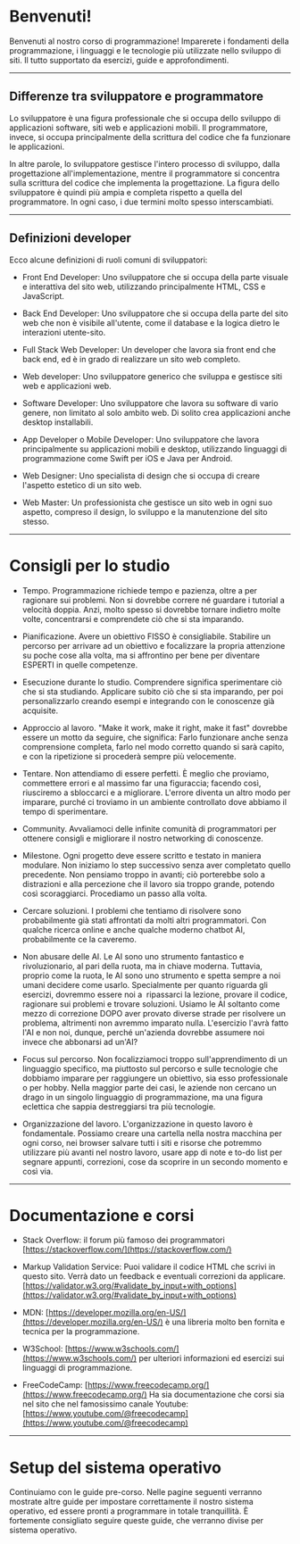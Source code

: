 # Benvenuti!

Benvenuti al nostro corso di programmazione! Imparerete i fondamenti della programmazione, i linguaggi e le tecnologie più utilizzate nello sviluppo di siti. Il tutto supportato da esercizi, guide e approfondimenti.

---

## Differenze tra sviluppatore e programmatore

Lo sviluppatore è una figura professionale che si occupa dello sviluppo di applicazioni software, siti web e applicazioni mobili. Il programmatore, invece, si occupa principalmente della scrittura del codice che fa funzionare le applicazioni.

In altre parole, lo sviluppatore gestisce l'intero processo di sviluppo, dalla progettazione all'implementazione, mentre il programmatore si concentra sulla scrittura del codice che implementa la progettazione. La figura dello sviluppatore è quindi più ampia e completa rispetto a quella del programmatore. In ogni caso, i due termini molto spesso interscambiati.

---

## Definizioni developer

Ecco alcune definizioni di ruoli comuni di sviluppatori:

- Front End Developer: Uno sviluppatore che si occupa della parte visuale e interattiva del sito web, utilizzando principalmente HTML, CSS e JavaScript.

- Back End Developer: Uno sviluppatore che si occupa della parte del sito web che non è visibile all'utente, come il database e la logica dietro le interazioni utente-sito.

- Full Stack Web Developer: Un developer che lavora sia front end che back end, ed è in grado di realizzare un sito web completo.

- Web developer: Uno sviluppatore generico che sviluppa e gestisce siti web e applicazioni web.

- Software Developer: Uno sviluppatore che lavora su software di vario genere, non limitato al solo ambito web. Di solito crea applicazioni anche desktop installabili.

- App Developer o Mobile Developer: Uno sviluppatore che lavora principalmente su applicazioni mobili e desktop, utilizzando linguaggi di programmazione come Swift per iOS e Java per Android.

- Web Designer: Uno specialista di design che si occupa di creare l'aspetto estetico di un sito web.

- Web Master: Un professionista che gestisce un sito web in ogni suo aspetto, compreso il design, lo sviluppo e la manutenzione del sito stesso.

---

# Consigli per lo studio

- Tempo. Programmazione richiede tempo e pazienza, oltre a per ragionare sui problemi. Non si dovrebbe correre né guardare i tutorial a velocità doppia. Anzi, molto spesso si dovrebbe tornare indietro molte volte, concentrarsi e comprendete ciò che si sta imparando.

- Pianificazione. Avere un obiettivo FISSO è consigliabile. Stabilire un percorso per arrivare ad un obiettivo e focalizzare la propria attenzione su poche cose alla volta, ma si affrontino per bene per diventare ESPERTI in quelle competenze.

- Esecuzione durante lo studio. Comprendere significa sperimentare ciò che si sta studiando. Applicare subito ciò che si sta imparando, per poi personalizzarlo creando esempi e integrando con le conoscenze già acquisite.

- Approccio al lavoro. "Make it work, make it right, make it fast" dovrebbe essere un motto da seguire, che significa: Farlo funzionare anche senza comprensione completa, farlo nel modo corretto quando si sarà capito, e con la ripetizione si procederà sempre più velocemente.

- Tentare. Non attendiamo di essere perfetti. È meglio che proviamo, commettere errori e al massimo far una figuraccia; facendo così, riusciremo a sbloccarci e a migliorare. L'errore diventa un altro modo per imparare, purché ci troviamo in un ambiente controllato dove abbiamo il tempo di sperimentare.

- Community. Avvaliamoci delle infinite comunità di programmatori per ottenere consigli e migliorare il nostro networking di conoscenze.

- Milestone. Ogni progetto deve essere scritto e testato in maniera modulare. Non iniziamo lo step successivo senza aver completato quello precedente. Non pensiamo troppo in avanti; ciò porterebbe solo a distrazioni e alla percezione che il lavoro sia troppo grande, potendo così scoraggiarci. Procediamo un passo alla volta.

- Cercare soluzioni. I problemi che tentiamo di risolvere sono probabilmente già stati affrontati da molti altri programmatori. Con qualche ricerca online e anche qualche moderno chatbot AI, probabilmente ce la caveremo.

- Non abusare delle AI. Le AI sono uno strumento fantastico e rivoluzionario, al pari della ruota, ma in chiave moderna. Tuttavia, proprio come la ruota, le AI sono uno strumento e spetta sempre a noi umani decidere come usarlo. Specialmente per quanto riguarda gli esercizi, dovremmo essere noi a  ripassarci la lezione, provare il codice, ragionare sui problemi e trovare soluzioni. Usiamo le AI soltanto come mezzo di correzione DOPO aver provato diverse strade per risolvere un problema, altrimenti non avremmo imparato nulla. L'esercizio l'avrà fatto l'AI e non noi, dunque, perché un'azienda dovrebbe assumere noi invece che abbonarsi ad un'AI?

- Focus sul percorso. Non focalizziamoci troppo sull'apprendimento di un linguaggio specifico, ma piuttosto sul percorso e sulle tecnologie che dobbiamo imparare per raggiungere un obiettivo, sia esso professionale o per hobby. Nella maggior parte dei casi, le aziende non cercano un drago in un singolo linguaggio di programmazione, ma una figura eclettica che sappia destreggiarsi tra più tecnologie.

- Organizzazione del lavoro. L'organizzazione in questo lavoro è fondamentale. Possiamo creare una cartella nella nostra macchina per ogni corso, nei browser salvare tutti i siti e risorse che potremmo utilizzare più avanti nel nostro lavoro, usare app di note e to-do list per segnare appunti, correzioni, cose da scoprire in un secondo momento e così via.

---

# Documentazione e corsi

- Stack Overflow: il forum più famoso dei programmatori [https://stackoverflow.com/](https://stackoverflow.com/)

- Markup Validation Service: Puoi validare il codice HTML che scrivi in questo sito. Verrà dato un feedback e eventuali correzioni da applicare. [https://validator.w3.org/#validate_by_input+with_options](https://validator.w3.org/#validate_by_input+with_options)

- MDN: [https://developer.mozilla.org/en-US/](https://developer.mozilla.org/en-US/) è una libreria molto ben fornita e tecnica per la programmazione.

- W3School: [https://www.w3schools.com/](https://www.w3schools.com/) per ulteriori informazioni ed esercizi sui linguaggi di programmazione.

- FreeCodeCamp: [https://www.freecodecamp.org/](https://www.freecodecamp.org/) Ha sia documentazione che corsi sia nel sito che nel famosissimo canale Youtube: [https://www.youtube.com/@freecodecamp](https://www.youtube.com/@freecodecamp)

---

# Setup del sistema operativo

Continuiamo con le guide pre-corso. Nelle pagine seguenti verranno mostrate altre guide per impostare correttamente il nostro sistema operativo, ed essere pronti a programmare in totale tranquillità. È fortemente consigliato seguire queste guide, che verranno divise per sistema operativo.